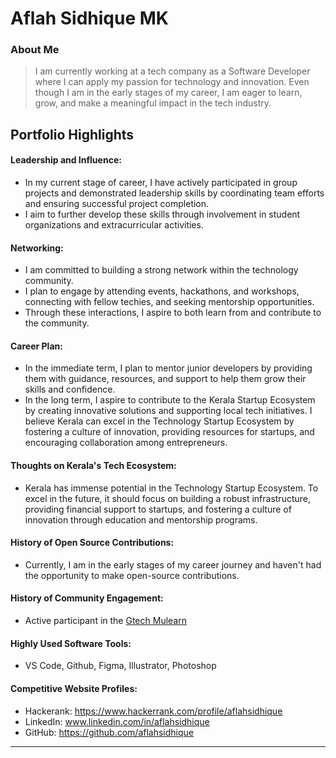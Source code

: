 # Aflah Sidhique MK

### About Me

> I am currently working at a tech company as a Software Developer where I can  apply my passion for technology and innovation. Even though I am in the early stages of my career, I am eager to learn, grow, and make a meaningful impact in the tech industry.


## Portfolio Highlights

#### Leadership and Influence:
- In my current stage of career, I have actively participated in group projects and demonstrated leadership skills by coordinating team efforts and ensuring successful project completion.
- I aim to further develop these skills through involvement in student organizations and extracurricular activities.


#### Networking:
- I am committed to building a strong network within the technology community. 
- I plan to engage by attending events, hackathons, and workshops, connecting with fellow techies, and seeking mentorship opportunities.
- Through these interactions, I aspire to both learn from and contribute to the community.


#### Career Plan:
- In the immediate term, I plan to mentor junior developers by providing them with guidance, resources, and support to help them grow their skills and confidence.
- In the long term, I aspire to contribute to the Kerala Startup Ecosystem by creating innovative solutions and supporting local tech initiatives. I believe Kerala can excel in the Technology Startup Ecosystem by fostering a culture of innovation, providing resources for startups, and encouraging collaboration among entrepreneurs.


#### Thoughts on Kerala's Tech Ecosystem:
- Kerala has immense potential in the Technology Startup Ecosystem. To excel in the future, it should focus on building a robust infrastructure, providing financial support to startups, and fostering a culture of innovation through education and mentorship programs.


#### History of Open Source Contributions:
- Currently, I am in the early stages of my career journey and haven't had the opportunity to make open-source contributions. 

  
#### History of Community Engagement:
- Active participant in the [Gtech Mulearn](https://discord.gg/tech-community) 


#### Highly Used Software Tools:
- VS Code, Github, Figma, Illustrator, Photoshop


#### Competitive Website Profiles:
- Hackerank: https://www.hackerrank.com/profile/aflahsidhique
- LinkedIn: www.linkedin.com/in/aflahsidhique
- GitHub: https://github.com/aflahsidhique

---
